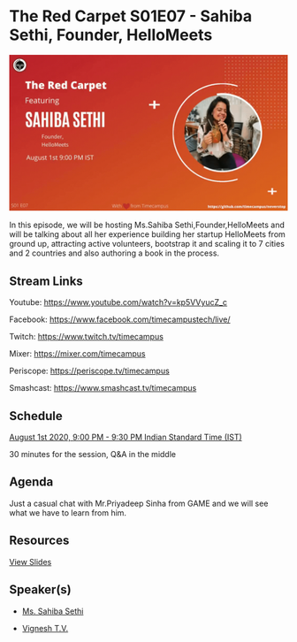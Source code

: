 # The Red Carpet S01E07 - Sahiba Sethi, Founder, HelloMeets

[![alt text](TRC-S01E07.gif "Watch/Subscribe to the video")](https://www.youtube.com/watch?v=kp5VVyucZ_c)

In this episode, we will be hosting Ms.Sahiba Sethi,Founder,HelloMeets and will be talking about all her experience building her startup HelloMeets from ground up, attracting active volunteers, bootstrap it and scaling it to 7 cities and 2 countries and also authoring a book in the process.

## Stream Links

Youtube: https://www.youtube.com/watch?v=kp5VVyucZ_c

Facebook: https://www.facebook.com/timecampustech/live/

Twitch: https://www.twitch.tv/timecampus

Mixer: https://mixer.com/timecampus

Periscope: https://periscope.tv/timecampus

Smashcast: https://www.smashcast.tv/timecampus

## Schedule

[August 1st 2020, 9:00 PM - 9:30 PM Indian Standard Time (IST)](https://calendar.google.com/event?action=TEMPLATE&tmeid=MGYyc21paWF1ZTl0Y2JjM2IzN2tkY3FsYWlfMjAyMDA4MDFUMTUzMDAwWiB0aW1lY2FtcHVzLmNvbV8zaHE0cHRrczBsZTJybmQwajAxbzYwMTRhZ0Bn&tmsrc=timecampus.com_3hq4ptks0le2rnd0j01o6014ag%40group.calendar.google.com)

30 minutes for the session, Q&A in the middle

## Agenda

Just a casual chat with Mr.Priyadeep Sinha from GAME and we will see what we have to learn from him.

## Resources

[View Slides](https://docs.google.com/presentation/d/1-5DYZt3RWCrf4yYsyiXFA0m9IjOxBkHg3q3dSjPqRt0/edit?usp=sharing)

## Speaker(s)

- [Ms. Sahiba Sethi](https://www.linkedin.com/in/sahibasethifounderhellomeets/)

- [Vignesh T.V.](http://tvvignesh.com/)
